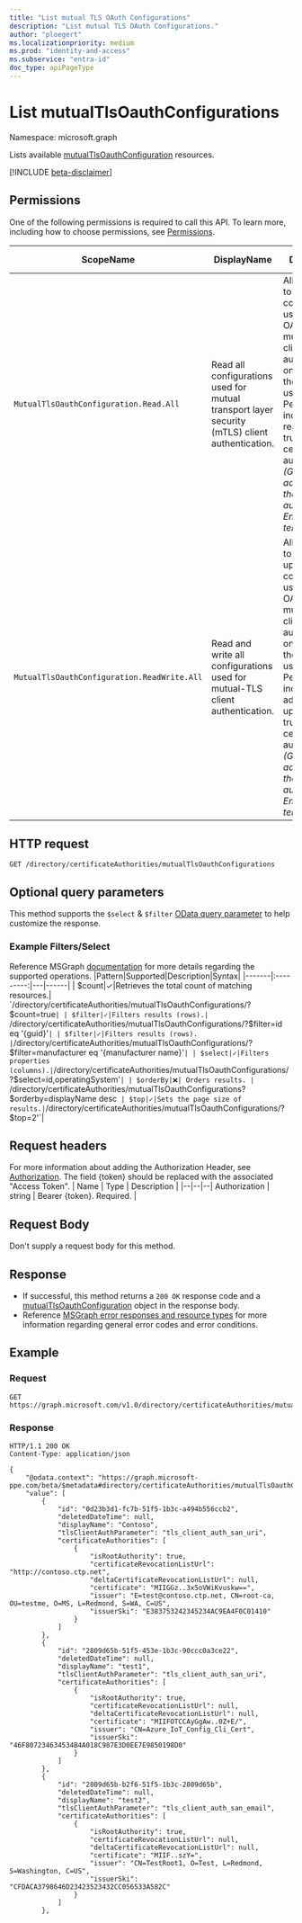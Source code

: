```yaml
---
title: "List mutual TLS OAuth Configurations"
description: "List mutual TLS OAuth Configurations."
author: "ploegert"
ms.localizationpriority: medium
ms.prod: "identity-and-access"
ms.subservice: "entra-id"
doc_type: apiPageType
---
```


# List mutualTlsOauthConfigurations
Namespace: microsoft.graph

Lists available [mutualTlsOauthConfiguration](../resources/mutualTlsOauthConfiguration.md) resources.

[!INCLUDE [beta-disclaimer](../../includes/beta-disclaimer.md)]

## Permissions
One of the following permissions is required to call this API. To learn more, including how to choose permissions, see [Permissions](/graph/permissions-reference).

<!-- {
  "blockType": "permissions",
  "name": "certificateauthoritypath-list-mutualtlsoauthconfigurations-permissions"
}
-->

|ScopeName|DisplayName|Description|Type|Admin Consent?|Entities/APIs covered|
|-|-|-|-|-|-|
|`MutualTlsOauthConfiguration.Read.All`| Read all configurations used for mutual transport layer security (mTLS) client authentication. | Allows the app to read configuration used for OAuth 2.0 mutual-TLS client authentication, on behalf of the signed-in user. Permission includes reading trusted certificate authorities. _(Granted to admin role on the device authority's EntraId tenant)_|**Delegated**|**Yes**|List, Get|
|`MutualTlsOauthConfiguration.ReadWrite.All`| Read and write all configurations used for mutual-TLS client authentication. | Allows the app to read and update configuration used for OAuth 2.0 mutual-TLS client authentication, on behalf of the signed-in user. Permission includes adding and updating trusted certificate authorities. _(Granted to admin role on the device authority's EntraId tenant)_|**Delegated**|**Yes**|List, Get, Create, Update, Delete|


## HTTP request

<!-- { "blockType": "ignored" } -->
```http
GET /directory/certificateAuthorities/mutualTlsOauthConfigurations
```

## Optional query parameters
This method supports the `$select` & `$filter` [OData query parameter](/graph/query-parameters) to help customize the response.

### Example Filters/Select
Reference MSGraph [documentation](/graph/query-parameters) for more details regarding the supported operations.
|Pattern|Supported|Description|Syntax|
|-------|:---------:|---|------|
| $count|✓|Retrieves the total count of matching resources.| `/directory/certificateAuthorities/mutualTlsOauthConfigurations/?$count=true`|
| $filter|✓|Filters results (rows).| `/directory/certificateAuthorities/mutualTlsOauthConfigurations/?$filter=id eq '{guid}'`|
| $filter|✓|Filters results (rows). |`/directory/certificateAuthorities/mutualTlsOauthConfigurations/?$filter=manufacturer eq '{manufacturer name}'`|
| $select|✓|Filters properties (columns).|`/directory/certificateAuthorities/mutualTlsOauthConfigurations/?$select=id,operatingSystem'`|
| $orderBy|❌| Orders results. | `/directory/certificateAuthorities/mutualTlsOauthConfigurations?$orderby=displayName desc`
| $top|✓|Sets the page size of results.|`/directory/certificateAuthorities/mutualTlsOauthConfigurations/?$top=2'`|

## Request headers
For more information about adding the Authorization Header, see [Authorization](/graph/security-authorization). The field {token} should be replaced with the associated "Access Token".
| Name | Type |	Description |
|--|--|--|
Authorization	| string	| Bearer {token}. Required. |

## Request Body
Don't supply a request body for this method.

## Response

- If successful, this method returns a `200 OK` response code and a [mutualTlsOauthConfiguration](../resources/mutualTlsOauthConfiguration.md) object in the response body.
- Reference [MSGraph error responses and resource types](/graph/errors) for more information regarding general error codes and error conditions.

## Example
### Request
<!-- {
  "blockType": "request",
  "name": "list_mutualtlsoauthconfiguration"
}
-->

```http
GET https://graph.microsoft.com/v1.0/directory/certificateAuthorities/mutualTlsOauthConfigurations
```

### Response

<!-- {
  "blockType": "response",
  "truncated": true,
  "@odata.type": "microsoft.graph.mutualTlsOauthConfiguration"
}
-->

```http
HTTP/1.1 200 OK
Content-Type: application/json

{
    "@odata.context": "https://graph.microsoft-ppe.com/beta/$metadata#directory/certificateAuthorities/mutualTlsOauthConfigurations",
    "value": [
        {
            "id": "0d23b3d1-fc7b-51f5-1b3c-a494b556ccb2",
            "deletedDateTime": null,
            "displayName": "Contoso",
            "tlsClientAuthParameter": "tls_client_auth_san_uri",
            "certificateAuthorities": [
                {
                    "isRootAuthority": true,
                    "certificateRevocationListUrl": "http://contoso.ctp.net",
                    "deltaCertificateRevocationListUrl": null,
                    "certificate": "MIIGGz..3x5oVWiKvuskw==",
                    "issuer": "E=test@contoso.ctp.net, CN=root-ca, OU=testme, O=MS, L=Redmond, S=WA, C=US",
                    "issuerSki": "E383753242345234AC9EA4F0C01410"
                }
            ]
        },
        {
            "id": "2809d65b-51f5-453e-1b3c-90ccc0a3ce22",
            "deletedDateTime": null,
            "displayName": "test1",
            "tlsClientAuthParameter": "tls_client_auth_san_uri",
            "certificateAuthorities": [
                {
                    "isRootAuthority": true,
                    "certificateRevocationListUrl": null,
                    "deltaCertificateRevocationListUrl": null,
                    "certificate": "MIIFOTCCAyGgAw..0Z+E/",
                    "issuer": "CN=Azure_IoT_Config_Cli_Cert",
                    "issuerSki": "46F807234634534B4A018C987E3D0EE7E9850198D0"
                }
            ]
        },
        {
            "id": "2809d65b-b2f6-51f5-1b3c-2809d65b",
            "deletedDateTime": null,
            "displayName": "test2",
            "tlsClientAuthParameter": "tls_client_auth_san_email",
            "certificateAuthorities": [
                {
                    "isRootAuthority": true,
                    "certificateRevocationListUrl": null,
                    "deltaCertificateRevocationListUrl": null,
                    "certificate": "MIIF..szY=",
                    "issuer": "CN=TestRoot1, O=Test, L=Redmond, S=Washington, C=US",
                    "issuerSki": "CFDACA3798646D23423523432CC056533A582C"
                }
            ]
        },
```
